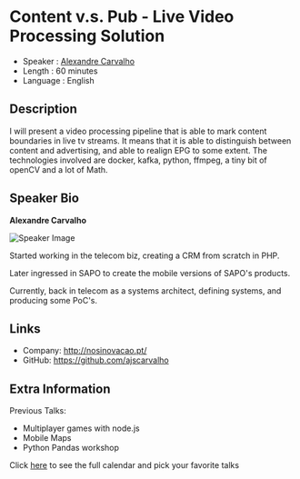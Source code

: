 Content v.s. Pub - Live Video Processing Solution
=========================

* Speaker   : [Alexandre Carvalho](https://pixels.camp/ajscarvalho)
* Length    : 60 minutes
* Language  : English

Description
-----------

I will present a video processing pipeline that is able to mark content boundaries in live tv streams. It means that it is able to distinguish between content and advertising, and able to realign EPG to some extent.
The technologies involved are docker, kafka, python, ffmpeg, a tiny bit of openCV and a lot of Math.

Speaker Bio
-----------

**Alexandre Carvalho**

![Speaker Image](https://raw.githubusercontent.com/PixelsCamp/talks/master/img/alexandre_carvalho.jpg)

Started working in the telecom biz, creating a CRM from scratch in PHP.

Later ingressed in SAPO to create the mobile versions of SAPO's products.

Currently, back in telecom as a systems architect, defining systems, and producing some PoC's.

Links
-----

* Company: http://nosinovacao.pt/
* GitHub: https://github.com/ajscarvalho

Extra Information
-----------------

Previous Talks: 
* Multiplayer games with node.js
* Mobile Maps
* Python Pandas workshop

Click [here][1] to see the full calendar and pick your favorite talks

[1]: https://pixels.camp/schedule/

